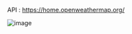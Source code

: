 API : https://home.openweathermap.org/

![image](https://user-images.githubusercontent.com/107780170/209604860-2826ba75-dfd1-4590-8834-9f5cce106e8c.png)
